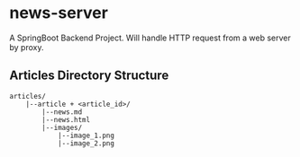 # news-server
A SpringBoot Backend Project. Will handle HTTP request from a web server by proxy.

## Articles Directory Structure
```
articles/
	|--article + <article_id>/
		|--news.md
		|--news.html
		|--images/
			|--image_1.png
			|--image_2.png
```
